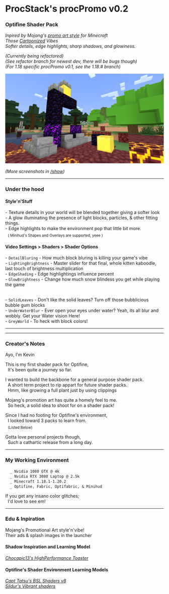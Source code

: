 # ProcStack's procPromo v0.2
### Optifine Shader Pack
*Inpired by Mojang's [promo art style](https://www.minecraft.net/content/dam/games/minecraft/key-art/nether-header.jpg) for Minecraft
<br/> Those [Cartoonized](https://www.minecraft.net/content/dam/games/minecraft/key-art/CC-Part%20I-Announce-Header.jpg) Vibes
<br/> Softer details, edge highlights, sharp shadows, and glowiness.*

*(Currently being refactored)*
<br/>*(See refactor branch for newest dev, there will be bugs though)*
<br/>*(For 1.18 specific procPromo v0.1, see the 1.18.# branch)*

<img src="show/gal_netherPortal_v0.1_2022-04-11.jpg" alt="Fallen Portal" style="margin-left:auto;margin-right:auto;"/>

*(More screenshots in [/show](/show/ReadMe.md))*

---

### Under the hood
#### Style'n'Stuff
<null/> - Texture details in your world will be blended together giving a softer look
<br/> - A glow illuminating the presence of light blocks, particles, & other fitting things.
<br/> - Edge highlights to make the environment pop that little bit more.
<br/>&nbsp;      <sub>( Minihud's Shapes and Overlays are supported, yeee )</sub>

#### Video Settings > Shaders > Shader Options
<null/> - `DetailBluring` - How much block bluring is killing your game's vibe
<br/> - `LightingBrightness` - Master slider for that final, whole kitten kaboodle, last touch of brightness multiplication
<br/> - `EdgeShading` - Edge highlightings influence percent
<br/> - `GlowBrightness` - Change how much snow blindess you get while playing the game

<br/> - `SolidLeaves` - Don't like the solid leaves? Turn off those bubblicious bubble gum blocks 
<br/> - `UnderWaterBlur` - Ever open your eyes under water? Yeah, its all blur and wobbly.  Get your Water vision Here!
<br/> - `GreyWorld` - To heck with block colors!
<br/>

---
---


### Creator's Notes

Ayo, I'm Kevin

This is my first shader pack for Optifine,
<br/>&nbsp; It's been quite a journey so far.

I wanted to build the backbone for a general purpose shader pack.
<br/>&nbsp; A short term project to rip appart for future shader packs.
<br/>&nbsp; Hmm, like growing a full plant just by using clippings

Mojang's promotion art has quite a homely feel to me.
<br/>&nbsp; So heck, a solid idea to shoot for on a shader pack!

Since I had no footing for Optifine's environment,
<br/>&nbsp; I looked toward 3 packs to learn from.
<br/>&nbsp;      <sub>(Listed Below)</sub>

Gotta love personal projects though,
<br/>&nbsp; Such a cathartic release from a long day.

---

### My Working Environment
```
  _ Nvidia 1080 GTX @ 4k
  _ Nvidia RTX 3080 Laptop @ 2.5k
  _ Minecraft 1.18.1-1.20.2
  _ Optifine, Fabric, Optifabric, & Minihud
```

If you get any insano color glitches;
<br/>&nbsp; I'd love to see em!


---

### Edu & Inpiration
Mojang's Promotional Art style'n'vibe!
<br/>Their ads & splash images in the launcher

#### Shadow Inspiration and Learning Model
*[Chocapic13's HighPerformance Toaster](https://www.curseforge.com/minecraft/customization/chocapic13-high-performance-shaders)*

#### Optifine's Shader Environment Learning Models
*[Capt Tatsu's BSL Shaders v8](https://bitslablab.com)*
<br>*[Sildur's Vibrant shaders](https://www.curseforge.com/minecraft/customization/sildurs-vibrant-shaders)*


